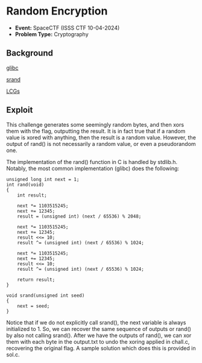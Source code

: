 # Random Encryption
* **Event:** SpaceCTF (ISSS CTF 10-04-2024)
* **Problem Type:** Cryptography

## Background
[glibc](https://www.gnu.org/software/libc/)

[srand](https://www.ibm.com/docs/en/i/7.5?topic=functions-srand-set-seed-rand-function)

[LCGs](https://en.wikipedia.org/wiki/Linear_congruential_generator#Advantages_and_disadvantages)

## Exploit

This challenge generates some seemingly random bytes, and then xors them with the flag, outputting
the result. It is in fact true that if a random value is xored with anything, then the result is a
random value. However, the output of rand() is not necessarily a random value, or even a
pseudorandom one.

The implementation of the rand() function in C is handled by stdlib.h. Notably, the most common
implementation (glibc) does the following:

```
unsigned long int next = 1;
int rand(void)
{
    int result;

    next *= 1103515245;
    next += 12345;
    result = (unsigned int) (next / 65536) % 2048;

    next *= 1103515245;
    next += 12345;
    result <<= 10;
    result ^= (unsigned int) (next / 65536) % 1024;

    next *= 1103515245;
    next += 12345;
    result <<= 10;
    result ^= (unsigned int) (next / 65536) % 1024;

    return result;
}

void srand(unsigned int seed)
{
    next = seed;
}
```

Notice that if we do not explicitly call srand(), the next variable is always initialized to 1. So, 
we can recover the same sequence of outputs or rand() by also not calling srand(). After we have the
outputs of rand(), we can xor them with each byte in the output.txt to undo the xoring applied in
chall.c, recovering the original flag. A sample solution which does this is provided in sol.c.